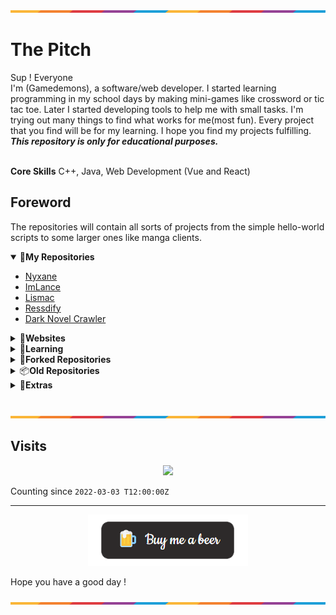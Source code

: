 ![](https://github.com/Gamedemons/Gamedemons/blob/main/Resources/waxline.png)

# The Pitch

Sup ! Everyone </br>
I'm (Gamedemons), a software/web developer. I started learning programming in my school days by making mini-games like crossword or tic tac toe. Later I started developing tools to help me with small tasks. I'm trying out many things to find what works for me(most fun). Every project that you find will be for my learning. I hope you find my projects fulfilling. <br>
***This repository is only for educational purposes.***

<br>
<b>Core Skills</b>
C++, Java, Web Development (Vue and React)
<br>

## Foreword
The repositories will contain all sorts of projects from the simple hello-world scripts to some larger ones like manga clients. 

<details open>
<summary>💚<b>My Repositories</b></summary>

- [Nyxane](https://github.com/Gamedemons/nyxane-vue)
- [ImLance](https://github.com/Gamedemons/ImLance)
- [Lismac](https://github.com/Gamedemons/Lismac)
- [Ressdify](https://github.com/Gamedemons/Ressdify)
- [Dark Novel Crawler](https://github.com/Gamedemons/Darknovel-Crawler)
  
</details>

<details>
<summary>🌌<b>Websites</b></summary>

- [✨ Nyxane](https://github.com/Gamedemons/nyxane-vue)
- [Demo Website - SureShot](https://github.com/Gamedemons/deweb-sureshot)
- [Demo Website - Jewelry](https://github.com/Gamedemons/deweb-jewelry)

</details>

<details>
<summary>📕<b>Learning</b></summary>

- [AlgoGrind](https://github.com/Gamedemons/AlgoGrind)
- [Hearth](https://github.com/Gamedemons/hearth)

</details>

<details>
<summary>🔱<b>Forked Repositories</b></summary>

- [RuneGeneratorOS](https://github.com/Gamedemons/RuneGeneratorOS)
- [TownGeneratorOS](https://github.com/Gamedemons/TownGeneratorOS)
- [MapGeneratorOS](https://github.com/Gamedemons/MapGeneratorOS)
- [ArmoriaGeneratorOS](https://github.com/Gamedemons/ArmoriaGeneratorOS)
- [Exportify](https://github.com/Gamedemons/exportify)
- [Rectron](https://github.com/Gamedemons/rectron)

</details>

<details>
<summary>📦<b>Old Repositories</b></summary>

- [Lance](https://github.com/Gamedemons/Lance)
- [Music Player](https://github.com/Gamedemons/MusicPlayer)
- [Aero Trials](https://github.com/Gamedemons/AeroTrials)
- [Animon](https://github.com/Gamedemons/Animon)
- [Ani-mon](https://github.com/Gamedemons/Ani-mon)

</details>

<details>
<summary>🔮<b>Extras</b></summary>

- [Resources](https://github.com/Gamedemons/Resources)
- [ImGui Forks](https://github.com/Gamedemons/ImGui-Forks)
- [Tachiyomi Extensions](https://github.com/Gamedemons/ani-extensions)

</details>
</br>

![](https://github.com/Gamedemons/Gamedemons/blob/main/Resources/waxline.png)

## Visits

<p align="center">
  <a href="https://count.getloli.com/"><img src="https://count.getloli.com/get/@gamedemons?theme=rule34"/></a>
</p>

Counting since `2022-03-03 T12:00:00Z`

---

<p align="center"><a href="https://www.buymeacoffee.com/manthanrajoria"><img src="https://github.com/Gamedemons/Gamedemons/blob/main/Resources/beer.png"></a></p> 
Hope you have a good day !

![](https://github.com/Gamedemons/Gamedemons/blob/main/Resources/waxline.png)
